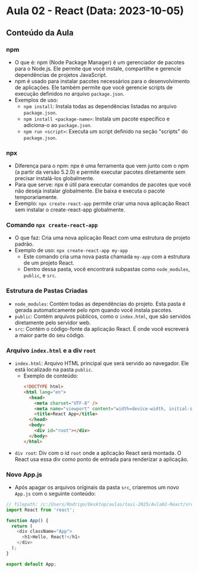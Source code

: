 # Aula 02 - React (Data: 2023-10-05)

## Conteúdo da Aula

### npm
- O que é: npm (Node Package Manager) é um gerenciador de pacotes para o Node.js. Ele permite que você instale, compartilhe e gerencie dependências de projetos JavaScript.
- npm é usado para instalar pacotes necessários para o desenvolvimento de aplicações. Ele também permite que você gerencie scripts de execução definidos no arquivo `package.json`.
- Exemplos de uso:
  - `npm install`: Instala todas as dependências listadas no arquivo `package.json`.
  - `npm install <package-name>`: Instala um pacote específico e adiciona-o ao `package.json`.
  - `npm run <script>`: Executa um script definido na seção "scripts" do `package.json`.

### npx
- Diferença para o npm: npx é uma ferramenta que vem junto com o npm (a partir da versão 5.2.0) e permite executar pacotes diretamente sem precisar instalá-los globalmente.
- Para que serve: npx é útil para executar comandos de pacotes que você não deseja instalar globalmente. Ele baixa e executa o pacote temporariamente.
- Exemplo: `npx create-react-app` permite criar uma nova aplicação React sem instalar o create-react-app globalmente.

### Comando `npx create-react-app`
- O que faz: Cria uma nova aplicação React com uma estrutura de projeto padrão.
- Exemplo de uso: `npx create-react-app my-app`
  - Este comando cria uma nova pasta chamada `my-app` com a estrutura de um projeto React.
  - Dentro dessa pasta, você encontrará subpastas como `node_modules`, `public`, e `src`.

### Estrutura de Pastas Criadas
- `node_modules`: Contém todas as dependências do projeto. Esta pasta é gerada automaticamente pelo npm quando você instala pacotes.
- `public`: Contém arquivos públicos, como o `index.html`, que são servidos diretamente pelo servidor web.
- `src`: Contém o código-fonte da aplicação React. É onde você escreverá a maior parte do seu código.

### Arquivo `index.html` e a div `root`
- `index.html`: Arquivo HTML principal que será servido ao navegador. Ele está localizado na pasta `public`.
  - Exemplo de conteúdo:
    ```html
    <!DOCTYPE html>
    <html lang="en">
      <head>
        <meta charset="UTF-8" />
        <meta name="viewport" content="width=device-width, initial-scale=1.0" />
        <title>React App</title>
      </head>
      <body>
        <div id="root"></div>
      </body>
    </html>
    ```
- `div root`: Div com o id `root` onde a aplicação React será montada. O React usa essa div como ponto de entrada para renderizar a aplicação.

### Novo App.js
- Após apagar os arquivos originais da pasta `src`, criaremos um novo `App.js` com o seguinte conteúdo:

```javascript
// filepath: /c:/Users/Rodrigo/Desktop/aulas/tasi-2025/Aula02-React/src/App.js
import React from 'react';

function App() {
  return (
    <div className="App">
      <h1>Hello, React!</h1>
    </div>
  );
}

export default App;
```
